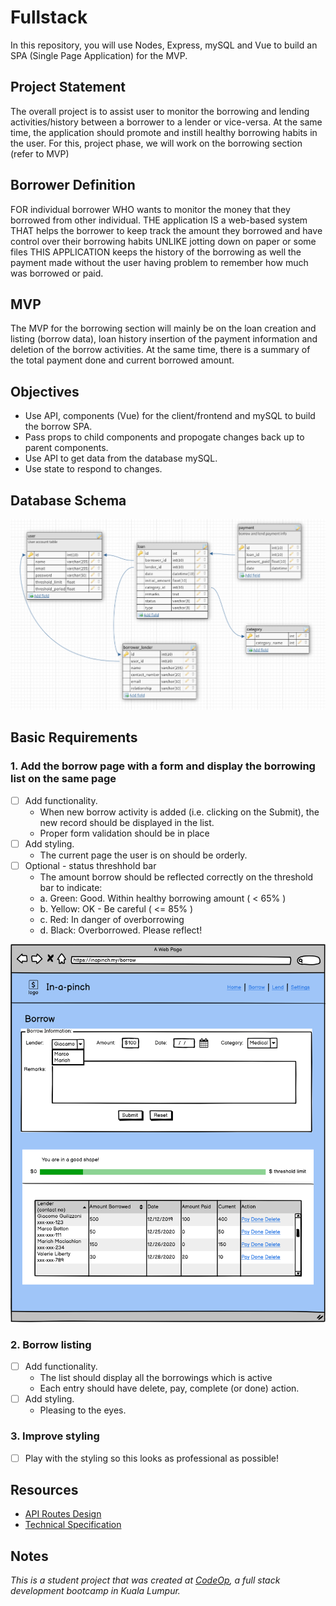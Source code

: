 # Fullstack

In this repository, you will use Nodes, Express, mySQL and Vue to build an SPA (Single Page Application) for the MVP.

## Project Statement

The overall project is to assist user to monitor the borrowing and lending activities/history between a borrower to a lender or vice-versa. At the same time, the application should promote and instill healthy borrowing habits in the user. For this, project phase, we will work on the borrowing section (refer to MVP)  

## Borrower Definition

FOR individual borrower
WHO wants to monitor the money that they borrowed from other individual.
THE application IS a web-based system
THAT helps the borrower to keep track the amount they borrowed and have control over their borrowing habits
UNLIKE jotting down on paper or some files
THIS APPLICATION keeps the history of the borrowing as well the payment made without the user having problem to remember how much was borrowed or paid.

## MVP

The MVP for the borrowing section will mainly be on the loan creation and listing (borrow data), loan history insertion of the payment information and deletion of the borrow activities. At the same time, there is a summary of the total payment done and current borrowed amount.

## Objectives

- Use API, components (Vue) for the client/frontend and mySQL to build the borrow SPA.
- Pass props to child components and propogate changes back up to parent components.
- Use API to get data from the database mySQL.
- Use state to respond to changes.

## Database Schema

![DB Schema](docs/proj1_db_scheme.PNG)

## Basic Requirements

### 1. Add the borrow page with a form and display the borrowing list on the same page

- [ ] Add functionality.
  - When new borrow activity is added (i.e. clicking on the Submit), the new record should be displayed in the list.
  - Proper form validation should be in place
- [ ] Add styling.
  - The current page the user is on should be orderly.
- [ ] Optional - status threshhold bar
  - The amount borrow should be reflected correctly on the threshold bar to indicate:
  - a. Green: Good. Within healthy borrowing amount ( < 65% )
  - b. Yellow: OK - Be careful ( <= 85% )
  - c. Red: In danger of overborrowing
  - d. Black: Overborrowed. Please reflect!

![Borrow View](docs/borrow_activity_view.png)

### 2. Borrow listing

- [ ] Add functionality.
  - The list should display all the borrowings which is active
  - Each entry should have delete, pay, complete (or done) action.
- [ ] Add styling.
  - Pleasing to the eyes.

### 3. Improve styling

- [ ] Play with the styling so this looks as professional as possible!

## Resources

- [API Routes Design](https://github.com/njas17/bor-lend/docs/Bor-Lend_API_Routes_Design.docx)
- [Technical Specification](https://xxxx)

## Notes

_This is a student project that was created at [CodeOp](http://CodeOp.tech), a full stack development bootcamp in Kuala Lumpur._
